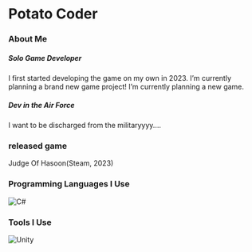 # Potato Coder

### About Me

##### Solo Game Developer  
I first started developing the game on my own in 2023.
I’m currently planning a brand new game project! I’m currently planning a new game.

##### Dev in the Air Force  
I want to be discharged from the militaryyyy....


### released game
Judge Of Hasoon(Steam, 2023)


### Programming Languages I Use

![C#](https://img.shields.io/badge/C%23-239120.svg?&style=for-the-badge&logo=c-sharp&logoColor=white)


### Tools I Use

![Unity](https://img.shields.io/badge/unity-%23000000.svg?&style=for-the-badge&logo=unity&logoColor=white)

